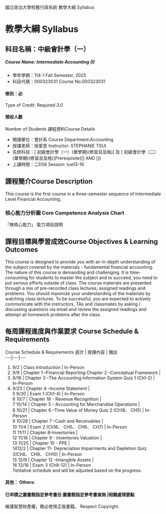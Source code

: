 國立政治大學校務行政系統 教學大綱 Syllabus
# 教學大綱 Syllabus
##  科目名稱：中級會計學（一） 
#####  Course Name: Intermediate Accounting (I)
  * 學年學期：114-1 Fall Semester, 2025 
  * 科目代碼：000323031 Course No.000323031
#### 修別：必
Type of Credit: Required 
_3.0_
#### 預收人數
Number of Students
課程資料Course Details
  * 開課單位：會計系 Course Department:Accounting 
  * 授課老師：徐愛恩 Instructor: STEPHANIE TSUI 
  * 先修科目：[ 初級會計學（一）(單學期)(修習且及格)] 及 [ 初級會計學（二）(單學期)(修習且及格)]Prerequisite([] AND [])
  * 上課時間：二D56 Session: tue13-16
##  課程簡介Course Description
This course is the first course in a three-semester sequence of Intermediate Level Financial Accounting. 
###  核心能力分析圖 Core Competence Analysis Chart
「無核心能力」 
能力項目說明
##  課程目標與學習成效Course Objectives & Learning Outcomes 
This course is designed to provide you with an in-depth understanding of the subject covered by the materials - fundamental financial accounting. The nature of this course is demanding and challenging. It is time-consuming for students to master the subject and to succeed, you need to put serious efforts outside of class. 
The course materials are presented through a mix of pre-recorded class lectures, assigned readings and problems. You should maximize your understanding of the materials by watching class lectures. To be successful, you are expected to actively communicate with the instructors, TAs and classmates by asking / discussing questions via email and review the assigned readings and attempt all homework problems after the class.
##  每周課程進度與作業要求 Course Schedule & Requirements
Course Schedule & Requirements
週次 |  授課內容 |  備註  
---|---|---  
  1. 9/2
|  Class Introduction |  In-Person  
  1. 9/9
|  Chapter 1 –Financial Reporting Chapter 2 –Conceptual Framework |   
  1. 9/16
|  Chapter 3 –The Accounting Information System Quiz 1 (Ch1-2) |  In-Person  
  1. 9/23
|  Chapter 4 –Income Statement |   
5 9/30 |  Exam 1 (Ch1-4) |  In-Person  
6 10/7 |  Chapter 18 - Revenue Recognition |   
7 10/14 |  Chapter 5 - Accounting for Merchandise Operations |   
8 10/21 |  Chapter 6 –Time Value of Money Quiz 2 (Ch18、 CH5) |  In-Person  
9 10/28 |  Chapter 7 –Cash and Receivables |   
10 11/4 |  Exam 2 (Ch18、 CH5、 CH6、 CH7) |  In-Person  
11 11/11 |  Chapter 8–Inventories |   
12 11/18 |  Chapter 9 - Inventories Valuation |   
13 11/25 |  Chapter 10 - PPE |   
1412/2 |  Chapter 11- Depreciation Impairments and Depletion Quiz 3(Ch8、 CH9、 CH10) |  In-Person  
15 12/9 |  Chapter 12 -Intangible Assets |   
16 12/16 |  Exam 3 (Ch8-12) |  In-Person  
Tentative schedule and will be adjusted based on the progress.
####  其他： Others:
####  已申請之圖書館指定參考書目  圖書館指定參考書查詢 |相關處理要點
維護智慧財產權，務必使用正版書籍。 Respect Copyright.
